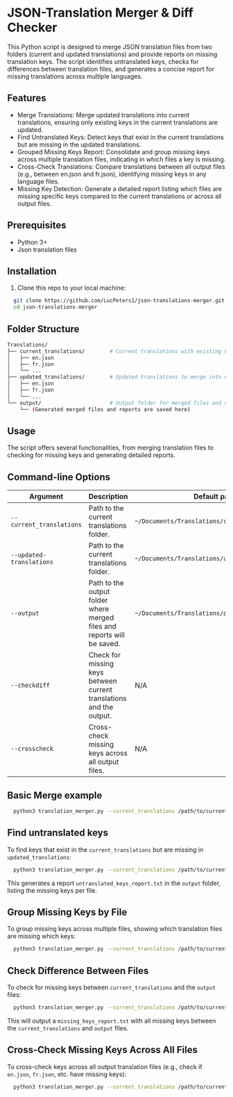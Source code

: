 # JSON-Translation Merger & Diff Checker

This Python script is designed to merge JSON translation files from two folders (current and updated translations) and provide reports on missing translation keys. The script identifies untranslated keys, checks for differences between translation files, and generates a concise report for missing translations across multiple languages.

## Features

* Merge Translations: Merge updated translations into current translations, ensuring only existing keys in the current translations are updated.
* Find Untranslated Keys: Detect keys that exist in the current translations but are missing in the updated translations.
* Grouped Missing Keys Report: Consolidate and group missing keys across multiple translation files, indicating in which files a key is missing.
* Cross-Check Translations: Compare translations between all output files (e.g., between en.json and fr.json), identifying missing keys in any language files.
* Missing Key Detection: Generate a detailed report listing which files are missing specific keys compared to the current translations or across all output files.

## Prerequisites
* Python 3+
* Json translation files

## Installation
1. Clone this repo to your local machine:
```bash
  git clone https://github.com/LucPeters1/json-translations-merger.git
  cd json-translations-merger
```
    
## Folder Structure

```bash
Translations/
├── current_translations/        # Current translations with existing keys
│   ├── en.json
│   ├── fr.json
│   └── ...
├── updated_translations/        # Updated translations to merge into current translations
│   ├── en.json
│   ├── fr.json
│   └── ...
└── output/                      # Output folder for merged files and reports
    └── (Generated merged files and reports are saved here)
```

## Usage
The script offers several functionalities, from merging translation files to checking for missing keys and generating detailed reports.

## Command-line Options

| Argument | Description | Default path |
| ----------- | ----------- | ----------- |
| `--current_translations` | Path to the current translations folder. | `~/Documents/Translations/current_translations` |
| `--updated-translations` | Path to the current translations folder. | `~/Documents/Translations/updated_translations` |
| `--output` | Path to the output folder where merged files and reports will be saved. | `~/Documents/Translations/output` |
| `--checkdiff` | Check for missing keys between current translations and the output.	 | N/A |
| `--crosscheck` | Cross-check missing keys across all output files.	 | N/A |


## Basic Merge example
```bash
  python3 translation_merger.py --current_translations /path/to/current_translations --updated_translations /path/to/updated_translations --output /path/to/output
```

## Find untranslated keys
To find keys that exist in the `current_translations` but are missing in `updated_translations`:

```bash
  python3 translation_merger.py --current_translations /path/to/current_translations --updated_translations /path/to/updated_translations --output /path/to/output
```

This generates a report `untranslated_keys_report.txt` in the `output` folder, listing the missing keys per file.

## Group Missing Keys by File
To group missing keys across multiple files, showing which translation files are missing which keys:

```bash
  python3 translation_merger.py --current_translations /path/to/current_translations --updated_translations /path/to/updated_translations --output /path/to/output
```

## Check Difference Between Files
To check for missing keys between `current_translations` and the `output` files:
```bash
  python3 translation_merger.py --current_translations /path/to/current_translations --updated_translations /path/to/updated_translations --output /path/to/output --checkdiff
```
This will output a `missing_keys_report.txt` with all missing keys between the `current_translations` and `output` files.

## Cross-Check Missing Keys Across All Files
To cross-check keys across all output translation files (e.g., check if `en.json`, `fr.json`, etc. have missing keys):
```bash
  python3 translation_merger.py --current_translations /path/to/current_translations --updated_translations /path/to/updated_translations --output /path/to/output --crosscheck
```

